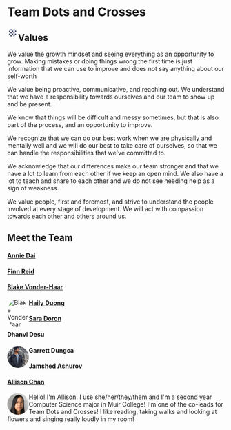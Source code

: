 # Team Dots and Crosses
<img src="branding/logo.svg" alt="logo" style="object-fit: cover; border-radius: 50%; width: 25px; height 25px; float: left">

## Values

We value the growth mindset and seeing everything as an opportunity to grow. Making mistakes or doing things wrong the first time is just information that we can use to improve and does not say anything about our self-worth

We value being proactive, communicative, and reaching out. We understand that we have a responsibility towards ourselves and our team to show up and be present.

We know that things will be difficult and messy sometimes, but that is also part of the process, and an opportunity to improve.

We recognize that we can do our best work when we are physically and mentally well and we will do our best to take care of ourselves, so that we can handle the responsibilities that we've committed to.

We acknowledge that our differences make our team stronger and that we have a lot to learn from each other if we keep an open mind. We also have a lot to teach and share to each other and we do not see needing help as a sign of weakness.

We value people, first and foremost, and strive to understand the people involved at every stage of development. We will act with compassion towards each other and others around us.

## Meet the Team 

#### [Annie Dai](https://amanita19.github.io/)



#### [Finn Reid](https://stayingqold.github.io/cse110-lab1/)



#### [Blake Vonder-Haar](https://blakevonderhaar.github.io/CSE110/)

<img src="branding/blake.PNG" alt="Blake Vonder Haar" style="object-fit: cover; border-radius: 50%; width: 50px; height 50px; float: left;">


#### [Haily Duong](https://h2duong.github.io/cse110hd/)



#### [Sara Doron](https://github.com/saradoron/lab-week-1)



#### Dhanvi Desu

<img src="branding/dhanvi.jpg" alt="Allison Chan" style="object-fit: cover; border-radius: 50%; width: 50px; height 50px; float: left;">

#### Garrett Dungca



#### [Jamshed Ashurov](https://ashurja.github.io/CSE110-GitHubPages/)



#### [Allison Chan](https://allisonyjchan.github.io/about-me/)

<img src="branding/allison.png" alt="Allison Chan" style="object-fit: cover; border-radius: 50%; width: 50px; height 50px; float: left;">

Hello! I'm Allison. I use she/her/they/them and I'm a second year Computer Science major in Muir College! I'm one of the co-leads for Team Dots and Crosses! I like reading, taking walks and looking at flowers and singing really loudly in my room!
